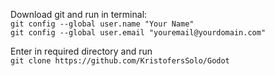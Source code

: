 Download git and run in terminal:  
`git config --global user.name "Your Name"`  
`git config --global user.email "youremail@yourdomain.com"`

Enter in required directory and run  
`git clone https://github.com/KristofersSolo/Godot`